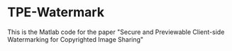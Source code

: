 # TPE-Watermark
This is the Matlab code for the paper "Secure and Previewable Client-side Watermarking for Copyrighted Image Sharing"
